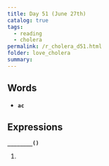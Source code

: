 ```yaml
---
title: Day 51 (June 27th)
catalog: true
tags: 
  - reading
  - cholera
permalink: /r_cholera_d51.html
folder: love_cholera
summary: 
---
```


## Words

-   <b data-toggle="tooltip" data-original-title="{{site.data.glossary.ac}}">`ac`</b>



## Expressions

<b data-toggle="tooltip" data-original-title="{{site.data.answers.51_a}}">`________()`</b>

1.  